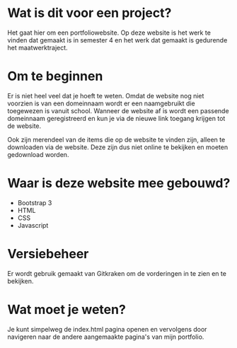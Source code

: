 

# Wat is dit voor een project?
Het gaat hier om een portfoliowebsite. Op deze website is het werk te vinden dat gemaakt is in semester 4 en het werk dat gemaakt is gedurende het maatwerktraject.

# Om te beginnen
Er is niet heel veel dat je hoeft te weten. Omdat de website nog niet voorzien is van een domeinnaam wordt er een naamgebruikt die toegewezen is vanuit school. Wanneer de website af is wordt een passende domeinnaam geregistreerd en kun je via de nieuwe link toegang krijgen tot de website.

Ook zijn merendeel van de items die op de website te vinden zijn, alleen te downloaden via de website. Deze zijn dus niet online te bekijken en moeten gedownload worden.

# Waar is deze website mee gebouwd?
- Bootstrap 3
- HTML
- CSS
- Javascript

# Versiebeheer
Er wordt gebruik gemaakt van Gitkraken om de vorderingen in te zien en te bekijken.

# Wat moet je weten?
Je kunt simpelweg de index.html pagina openen en vervolgens door navigeren naar de andere aangemaakte pagina's van mijn portfolio. 
